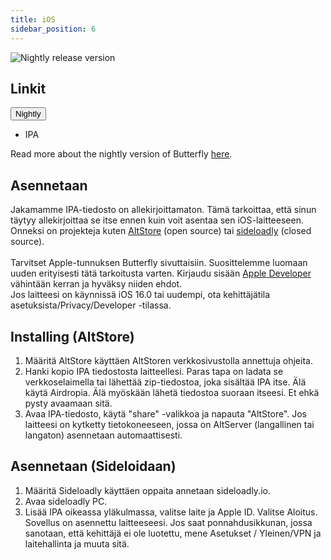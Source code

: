 ```yaml
---
title: iOS
sidebar_position: 6
---
```


![Nightly release version](https://img.shields.io/badge/dynamic/yaml?color=f7d28c\&label=Nightly\&query=%24.version\&url=https%3A%2F%2Fraw.githubusercontent.com%2FLinwoodDev%2Fperuke%2F%2Fsovellus%2Fpubspec.yaml\&style=for-the-badge)

## Linkit

<div className="dropdown dropdown--hoverable margin--sm">
  <button className="button button--outline button--danger button--lg">Nightly</button>
  <ul className="dropdown__menu">
    <li>
      <DownloadButton className="dropdown__link" href="https://github.com/LinwoodDev/butterfly/releases/download/nightly/linwood-butterfly-ios.ipa">
        IPA
      </DownloadButton>
    </li>
  </ul>
</div>

Read more about the nightly version of Butterfly [here](/nightly).

## Asennetaan

Jakamamme IPA-tiedosto on allekirjoittamaton. Tämä tarkoittaa, että sinun täytyy allekirjoittaa se itse ennen kuin voit asentaa sen iOS-laitteeseen. \
Onneksi on projekteja kuten [AltStore](https://altstore.io) (open source) tai [sideloadly](https://sideloadly.io) (closed source). \
\
Tarvitset Apple-tunnuksen Butterfly sivuttaisiin. Suosittelemme luomaan uuden erityisesti tätä tarkoitusta varten. Kirjaudu sisään [Apple Developer](https://developer.apple.com) vähintään kerran ja hyväksy niiden ehdot.
\
Jos laitteesi on käynnissä iOS 16.0 tai uudempi, ota kehittäjätila asetuksista/Privacy/Developer -tilassa.

## Installing (AltStore)

1. Määritä AltStore käyttäen AltStoren verkkosivustolla annettuja ohjeita.
2. Hanki kopio IPA tiedostosta laitteellesi. Paras tapa on ladata se verkkoselaimella tai lähettää zip-tiedostoa, joka sisältää IPA itse. Älä käytä Airdropia. Älä myöskään lähetä tiedostoa suoraan itseesi. Et ehkä pysty avaamaan sitä.
3. Avaa IPA-tiedosto, käytä "share" -valikkoa ja napauta "AltStore". Jos laitteesi on kytketty tietokoneeseen, jossa on AltServer (langallinen tai langaton) asennetaan automaattisesti.

## Asennetaan (Sideloidaan)

1. Määritä Sideloadly käyttäen oppaita annetaan sideloadly.io.
2. Avaa sideloadly PC.
3. Lisää IPA oikeassa yläkulmassa, valitse laite ja Apple ID. Valitse Aloitus. Sovellus on asennettu laitteeseesi.
   Jos saat ponnahdusikkunan, jossa sanotaan, että kehittäjä ei ole luotettu, mene Asetukset / Yleinen/VPN ja laitehallinta ja muuta sitä.
